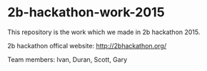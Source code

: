 # 2b-hackathon-work-2015
This repository is the work which we made in 2b hackathon 2015.

2b hackathon offical website: http://2bhackathon.org/

Team members: Ivan, Duran, Scott, Gary
